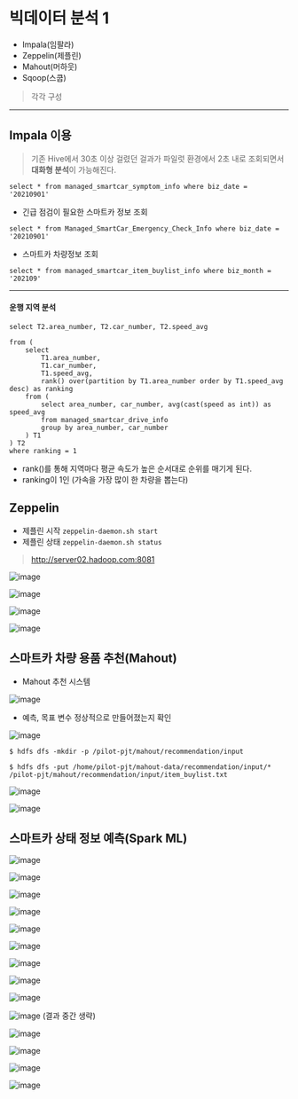 # 빅데이터 분석 1

- Impala(임팔라)
- Zeppelin(제플린)
- Mahout(머하웃)
- Sqoop(스쿱)

> 각각 구성

<hr>

## Impala 이용
> 기존 Hive에서 30초 이상 걸렸던 걸과가 파일럿 환경에서 2초 내로 조회되면서 **대화형 분석**이 가능해진다.

`select * from managed_smartcar_symptom_info where biz_date = '20210901'`

- 긴급 점검이 필요한 스마트카 정보 조회

`select * from Managed_SmartCar_Emergency_Check_Info where biz_date = '20210901'`

- 스마트카 차량정보 조회

`select * from managed_smartcar_item_buylist_info where biz_month = '202109'`

<hr>

#### 운행 지역 분석

```
select T2.area_number, T2.car_number, T2.speed_avg

from (
    select
        T1.area_number,
        T1.car_number,
        T1.speed_avg,
        rank() over(partition by T1.area_number order by T1.speed_avg desc) as ranking
    from ( 
        select area_number, car_number, avg(cast(speed as int)) as speed_avg
        from managed_smartcar_drive_info
        group by area_number, car_number
    ) T1
) T2
where ranking = 1
```

- rank()를 통해 지역마다 평균 속도가 높은 순서대로 순위를 매기게 된다.
- ranking이 1인 (가속을 가장 많이 한 차량을 뽑는다)

## Zeppelin

- 제플린 시작
`zeppelin-daemon.sh start`
- 제플린 상태 
`zeppelin-daemon.sh status`

> http://server02.hadoop.com:8081

![image](https://user-images.githubusercontent.com/43158502/135637485-a4297bda-48e7-46fc-987a-21e9659e3620.png)

![image](https://user-images.githubusercontent.com/43158502/136148816-80002803-67ae-488b-9e7b-b1090bb15f0c.png)

![image](https://user-images.githubusercontent.com/43158502/136148889-0bb0c0d9-a146-4345-a181-ba29427fdd84.png)


![image](https://user-images.githubusercontent.com/43158502/136148874-1dd0f5ab-0991-42ba-b625-5c83d8aeba64.png)

## 스마트카 차량 용품 추천(Mahout)

- Mahout 추천 시스템

![image](https://user-images.githubusercontent.com/43158502/136193378-d331d8b1-a50f-437b-8dd3-f9e5238320cf.png)

- 예측, 목표 변수 정상적으로 만들어졌는지 확인

![image](https://user-images.githubusercontent.com/43158502/136193409-f8613d74-ca44-4383-8340-72c7de309bfe.png)

`$ hdfs dfs -mkdir -p /pilot-pjt/mahout/recommendation/input`

`$ hdfs dfs -put /home/pilot-pjt/mahout-data/recommendation/input/* /pilot-pjt/mahout/recommendation/input/item_buylist.txt`


![image](https://user-images.githubusercontent.com/43158502/136193230-26ba78e7-308a-4a13-abf5-7d4efccd8ad1.png)

![image](https://user-images.githubusercontent.com/43158502/136193250-adfd4140-39c5-4b92-8577-8d9f136288c6.png)

## 스마트카 상태 정보 예측(Spark ML)

![image](https://user-images.githubusercontent.com/43158502/136206306-56d6aac0-f9b0-4831-90b4-fa5b22a5bbca.png)

![image](https://user-images.githubusercontent.com/43158502/136206321-ccbae0da-4825-483a-848b-0053c07dce25.png)

![image](https://user-images.githubusercontent.com/43158502/136206334-06ad0274-a907-4356-b1f9-e540d4bf2dcb.png)

![image](https://user-images.githubusercontent.com/43158502/136206358-78467618-a868-4aec-9af0-e397a7182e0a.png)

![image](https://user-images.githubusercontent.com/43158502/136206395-940a282a-3113-4080-a3db-570931467282.png)

![image](https://user-images.githubusercontent.com/43158502/136206421-98e2d2dd-4b0a-4caf-a1e1-41265817f6bd.png)

![image](https://user-images.githubusercontent.com/43158502/136206439-3c9c2de0-2897-459e-b887-710eb1dbd9d9.png)

![image](https://user-images.githubusercontent.com/43158502/136206460-3e9fee48-5ae2-47b4-a899-53dc2df0e314.png)

![image](https://user-images.githubusercontent.com/43158502/136206489-475150a3-e98a-4377-98e6-0874373463e9.png)

![image](https://user-images.githubusercontent.com/43158502/136206512-17fb12e9-1a3d-41d2-a46f-c285123a7e92.png)
(결과 중간 생략)

![image](https://user-images.githubusercontent.com/43158502/136206547-12b07dff-a1c6-48e1-b35f-bbaa49cb7156.png)

![image](https://user-images.githubusercontent.com/43158502/136206569-7c6496ec-c83f-472a-ac89-c87a16ec3ec2.png)

![image](https://user-images.githubusercontent.com/43158502/136206586-d5bb8a31-d1bf-42d1-b8c4-588db424fd35.png)

![image](https://user-images.githubusercontent.com/43158502/136206639-626b2497-fa94-403a-aa2c-da87ab26b73d.png)











